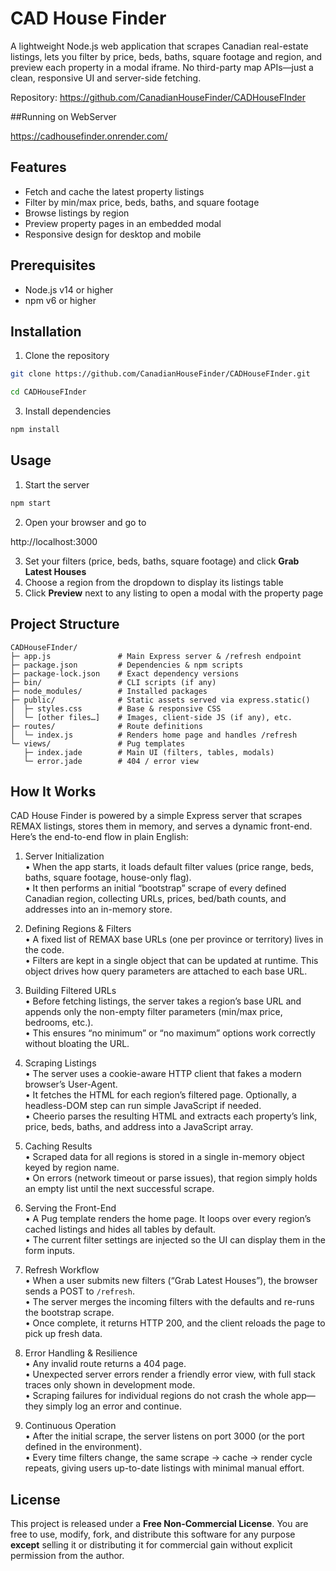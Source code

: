 # CAD House Finder

A lightweight Node.js web application that scrapes Canadian real-estate listings, lets you filter by price, beds, baths, square footage and region, and preview each property in a modal iframe. No third-party map APIs—just a clean, responsive UI and server-side fetching.

Repository: https://github.com/CanadianHouseFinder/CADHouseFInder

##Running on WebServer

https://cadhousefinder.onrender.com/

## Features

- Fetch and cache the latest property listings  
- Filter by min/max price, beds, baths, and square footage  
- Browse listings by region  
- Preview property pages in an embedded modal  
- Responsive design for desktop and mobile  

## Prerequisites

- Node.js v14 or higher  
- npm v6 or higher  

## Installation

1. Clone the repository
  
  ```sh
  git clone https://github.com/CanadianHouseFinder/CADHouseFInder.git
  ```
  ```sh
  cd CADHouseFInder
  ```

3. Install dependencies
  ```sh
  npm install
  ```


## Usage

1. Start the server  
  ```sh
  npm start
  ```

2. Open your browser and go to  
   
  http://localhost:3000
   
3. Set your filters (price, beds, baths, square footage) and click **Grab Latest Houses**  
4. Choose a region from the dropdown to display its listings table  
5. Click **Preview** next to any listing to open a modal with the property page

## Project Structure
```
CADHouseFInder/
├─ app.js               # Main Express server & /refresh endpoint
├─ package.json         # Dependencies & npm scripts
├─ package-lock.json    # Exact dependency versions
├─ bin/                 # CLI scripts (if any)
├─ node_modules/        # Installed packages
├─ public/              # Static assets served via express.static()
│  ├─ styles.css        # Base & responsive CSS
│  └─ [other files…]    # Images, client-side JS (if any), etc.
├─ routes/              # Route definitions
│  └─ index.js          # Renders home page and handles /refresh
└─ views/               # Pug templates
   ├─ index.jade        # Main UI (filters, tables, modals)
   └─ error.jade        # 404 / error view
```
## How It Works

CAD House Finder is powered by a simple Express server that scrapes REMAX listings, stores them in memory, and serves a dynamic front-end. Here’s the end-to-end flow in plain English:

1. Server Initialization  
   • When the app starts, it loads default filter values (price range, beds, baths, square footage, house-only flag).  
   • It then performs an initial “bootstrap” scrape of every defined Canadian region, collecting URLs, prices, bed/bath counts, and addresses into an in-memory store.

2. Defining Regions & Filters  
   • A fixed list of REMAX base URLs (one per province or territory) lives in the code.  
   • Filters are kept in a single object that can be updated at runtime. This object drives how query parameters are attached to each base URL.

3. Building Filtered URLs  
   • Before fetching listings, the server takes a region’s base URL and appends only the non-empty filter parameters (min/max price, bedrooms, etc.).  
   • This ensures “no minimum” or “no maximum” options work correctly without bloating the URL.

4. Scraping Listings  
   • The server uses a cookie-aware HTTP client that fakes a modern browser’s User-Agent.  
   • It fetches the HTML for each region’s filtered page. Optionally, a headless-DOM step can run simple JavaScript if needed.  
   • Cheerio parses the resulting HTML and extracts each property’s link, price, beds, baths, and address into a JavaScript array.

5. Caching Results  
   • Scraped data for all regions is stored in a single in-memory object keyed by region name.  
   • On errors (network timeout or parse issues), that region simply holds an empty list until the next successful scrape.

6. Serving the Front-End  
   • A Pug template renders the home page. It loops over every region’s cached listings and hides all tables by default.  
   • The current filter settings are injected so the UI can display them in the form inputs.

7. Refresh Workflow  
   • When a user submits new filters (“Grab Latest Houses”), the browser sends a POST to `/refresh`.  
   • The server merges the incoming filters with the defaults and re-runs the bootstrap scrape.  
   • Once complete, it returns HTTP 200, and the client reloads the page to pick up fresh data.

8. Error Handling & Resilience  
   • Any invalid route returns a 404 page.  
   • Unexpected server errors render a friendly error view, with full stack traces only shown in development mode.  
   • Scraping failures for individual regions do not crash the whole app—they simply log an error and continue.

9. Continuous Operation  
   • After the initial scrape, the server listens on port 3000 (or the port defined in the environment).  
   • Every time filters change, the same scrape → cache → render cycle repeats, giving users up-to-date listings with minimal manual effort.


## License

This project is released under a **Free Non-Commercial License**. You are free to use, modify, fork, and distribute this software for any purpose **except** selling it or distributing it for commercial gain without explicit permission from the author.
